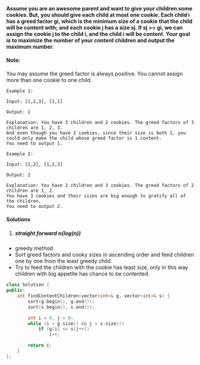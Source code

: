 #### Assume you are an awesome parent and want to give your children some cookies. But, you should give each child at most one cookie. Each child i has a greed factor gi, which is the minimum size of a cookie that the child will be content with; and each cookie j has a size sj. If sj >= gi, we can assign the cookie j to the child i, and the child i will be content. Your goal is to maximize the number of your content children and output the maximum number.

#### Note:
You may assume the greed factor is always positive.
You cannot assign more than one cookie to one child.

```
Example 1:

Input: [1,2,3], [1,1]

Output: 1

Explanation: You have 3 children and 2 cookies. The greed factors of 3 children are 1, 2, 3. 
And even though you have 2 cookies, since their size is both 1, you could only make the child whose greed factor is 1 content.
You need to output 1.

Example 2:

Input: [1,2], [1,2,3]

Output: 2

Explanation: You have 2 children and 3 cookies. The greed factors of 2 children are 1, 2. 
You have 3 cookies and their sizes are big enough to gratify all of the children, 
You need to output 2.
```


#### Solutions

1. ##### straight forward n(log(n))

- greedy method
- Sort greed factors and cooky sizes in ascending order and feed children one by one from the least greedy child.
- Try to feed the children with the cookie has least size, only in this way children with big appetite has chance to be contented.

```cpp
class Solution {
public:
    int findContentChildren(vector<int>& g, vector<int>& s) {
        sort(g.begin(), g.end());
        sort(s.begin(), s.end());

        int i = 0, j = 0;
        while (i < g.size() && j < s.size())
            if (g[i] <= s[j++])
                i++;

        return i;
    }
};
```